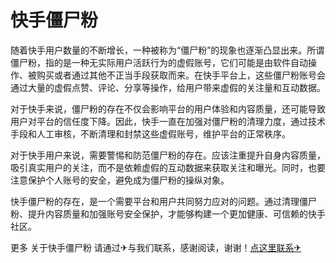 # 快手僵尸粉

随着快手用户数量的不断增长，一种被称为“僵尸粉”的现象也逐渐凸显出来。所谓僵尸粉，指的是一种无实际用户活跃行为的虚假账号，它们可能是由软件自动操作、被购买或者通过其他不正当手段获取而来。在快手平台上，这些僵尸粉账号会通过大量的虚假点赞、评论、分享等操作，给用户带来虚假的关注量和互动数据。

对于快手来说，僵尸粉的存在不仅会影响平台的用户体验和内容质量，还可能导致用户对平台的信任度下降。因此，快手一直在加强对僵尸粉的清理力度，通过技术手段和人工审核，不断清理和封禁这些虚假账号，维护平台的正常秩序。

对于快手用户来说，需要警惕和防范僵尸粉的存在。应该注重提升自身内容质量，吸引真实用户的关注，而不是依赖虚假的互动数据来获取关注和曝光。同时，也要注意保护个人账号的安全，避免成为僵尸粉的操纵对象。

快手僵尸粉的存在，是一个需要平台和用户共同努力应对的问题。通过清理僵尸粉、提升内容质量和加强账号安全保护，才能够构建一个更加健康、可信赖的快手社区。

更多 关于快手僵尸粉 请通过✈与我们联系，感谢阅读，谢谢！[点这里联系✈](https://gg.k02.cc)
